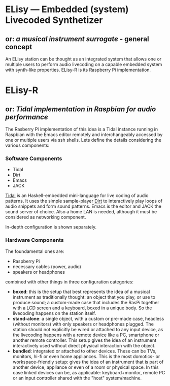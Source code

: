 ELisy — Embedded (system) Livecoded Synthetizer
=========
or: *a musical instrument surrogate* - general concept
---

An ELisy station can be thought as an integrated system that allows one or multiple users to perform audio livecoding on a capable embedded system with synth-like properties.
ELisy-R is its Raspberry Pi implementation.

ELisy-R
===
or: *Tidal implementation in Raspbian for audio performance*
---
The Rasberry Pi implementation of this idea is a Tidal instance running in Raspbian with the Emacs editor remotely and interchangeably accessed by one or multiple users via ssh shells.
Lets define the details considering the various components:

### Software Components 
- Tidal
- Dirt
- Emacs
- JACK

[Tidal][1] is an Haskell-embedded  mini-language for live coding of audio patterns. It uses the simple sample-player [Dirt][2] to interactively play loops of audio snippets and form sound patterns. Emacs is the editor and JACK the sound server of choice.
Also a home LAN is needed, although it must be considered as networking component.

In-depth configuration is shown separately.



### Hardware Components

The foundamental ones are:
- Raspberry Pi
- necessary cables (power, audio)
- speakers or headphones

combined with other things in three configuration categories:

- **boxed**: this is the setup that best represents the idea of a musical instrument as traditionally thought: an object that you play, or use to produce sound; a custom-made case that includes the RasPi together with a LCD screen and a keyboard, boxed in a unique body. So the livecoding happens on the station itself.
- **stand-alone**: a single object, with a custom or pre-made case, headless (without monitors) with only speakers or headphones plugged. The station should not explicitly be wired or attached to any input device, as the livecoding happens with a remote device like a PC, smartphone or another remote controller. This setup gives the idea of an instrument interactively used without direct physical interaction with the object.
- **bundled**: integrated or attached to other devices. These can be TVs, monitors, hi-fi or even home appliances. This is the most domotics- or workspace-friendly setup: gives the idea of an instrument that is part of another device, appliance or even of a room or physical space. In this case linked devices can be, as applicable: keyboard+monitor, remote PC or an input controller shared with the "host" system/machine.






[1]:https://github.com/yaxu/Tidal
[2]:https://github.com/yaxu/Dirt

    
